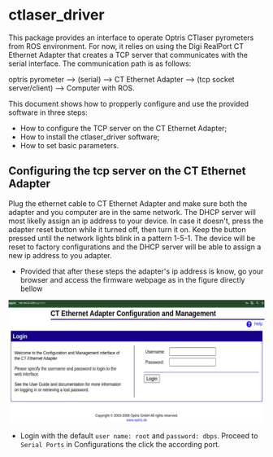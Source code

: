 # ctlaser_driver

This package provides an interface to operate Optris CTlaser pyrometers from ROS environment.
For now, it relies on using the Digi RealPort CT Ethernet Adapter that creates a TCP server that communicates with the serial interface.
The communication path is as follows:

optris pyrometer --> (serial) --> CT Ethernet Adapter --> (tcp socket server/client) --> Computer with ROS.

This document shows how to propperly configure and use the provided software in three steps:
- How to configure the TCP server on the CT Ethernet Adapter;
- How to install the ctlaser_driver software;
- How to set basic parameters.

## Configuring the tcp server on the CT Ethernet Adapter

Plug the ethernet cable to CT Ethernet Adapter and make sure both the adapter and you computer are in the same network. The DHCP server will
most likelly assign an ip address to your device. In case it doesn't, press the adapter reset button while it turned off, then turn it on.
Keep the button pressed until the network lights blink in a pattern 1-5-1. The device will be reset to factory configurations and the DHCP
server will be able to assign a new ip address to you adapter.

- Provided that after these steps the adapter's ip address is know, go your browser and access the firmware webpage as in the figure directly bellow

![Firware webpage](./images/adapter-web.png)

- Login with the default ```user name: root``` and ```password: dbps```. Proceed to ```Serial Ports``` in Configurations the click the according port.
